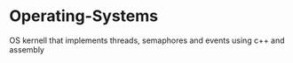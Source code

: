 # Operating-Systems
OS kernell that implements threads, semaphores and events using c++ and assembly
